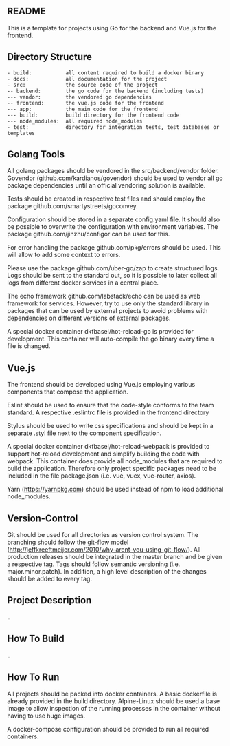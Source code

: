 README
------
This is a template for projects using Go for the backend and Vue.js for the
frontend.

Directory Structure
-------------------
```
- build:           all content required to build a docker binary
- docs:            all documentation for the project
- src:             the source code of the project
-- backend:        the go code for the backend (including tests)
--- vendor:        the vendored go dependencies
-- frontend:       the vue.js code for the frontend
--- app:           the main code for the frontend
--- build:         build directory for the frontend code
--- node_modules:  all required node_modules
- test:            directory for integration tests, test databases or templates
```

Golang Tools
------------
All golang packages should be vendored in the src/backend/vendor folder.
Govendor (github.com/kardianos/govendor) should be used to vendor all go package dependencies until an official vendoring solution is available.

Tests should be created in respective test files and should employ the package
github.com/smartystreets/goconvey.

Configuration should be stored in a separate config.yaml file. It should also be
possible to overwrite the configuration with environment variables. The package
github.com/jinzhu/configor can be used for this.

For error handling the package github.com/pkg/errors should be used. This will
allow to add some context to errors.

Please use the package github.com/uber-go/zap to create structured logs. Logs
should be sent to the standard out, so it is possible to later collect all
logs from different docker services in a central place.

The echo framework github.com/labstack/echo can be used as web framework for
services. However, try to use only the standard library in packages that can
be used by external projects to avoid problems with dependencies on different
versions of external packages.

A special docker container dkfbasel/hot-reload-go is provided for development.
This container will auto-compile the go binary every time a file is changed.


Vue.js
------
The frontend should be developed using Vue.js employing various components that
compose the application.

Eslint should be used to ensure that the code-style conforms to the team standard.
A respective .eslintrc file is provided in the frontend directory

Stylus should be used to write css specifications and should be kept in a
separate .styl file next to the component specification.

A special docker container dkfbasel/hot-reload-webpack is provided to support
hot-reload development and simplify building the code with webpack.
This container does provide all node_modules that are required to build the
application. Therefore only project specific packages need to be included in
the file package.json (i.e. vue, vuex, vue-router, axios).

Yarn (https://yarnpkg.com) should be used instead of npm to load additional
node_modules.


Version-Control
---------------
Git should be used for all directories as version control system. The branching
should follow the git-flow model (http://jeffkreeftmeijer.com/2010/why-arent-you-using-git-flow/). All production
releases should be integrated in the master branch and be given a respective tag.
Tags should follow semantic versioning (i.e. major.minor.patch). In addition,
a high level description of the changes should be added to every tag.


Project Description
-------------------
..

How To Build
------------
..

How To Run
----------
All projects should be packed into docker containers. A basic dockerfile is
already provided in the build directory. Alpine-Linux should be used a base image
to allow inspection of the running processes in the container without having
to use huge images.

A docker-compose configuration should be provided to run all required containers.
